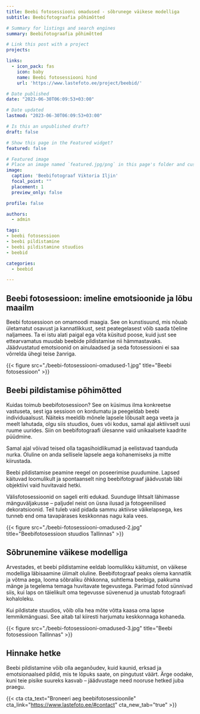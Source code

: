 ```yaml
---
title: Beebi fotosessiooni omadused - sõbrunege väikese modelliga
subtitle: Beebifotograafia põhimõtted

# Summary for listings and search engines
summary: Beebifotograafia põhimõtted

# Link this post with a project
projects: 

links:
  - icon_pack: fas
    icon: baby
    name: Beebi fotosessiooni hind
    url: 'https://www.lastefoto.ee/project/beebid/'

# Date published
date: "2023-06-30T06:09:53+03:00"

# Date updated
lastmod: "2023-06-30T06:09:53+03:00"

# Is this an unpublished draft?
draft: false

# Show this page in the Featured widget?
featured: false

# Featured image
# Place an image named `featured.jpg/png` in this page's folder and customize its options here.
image:
  caption: 'Beebifotograaf Viktoria Iljin'
  focal_point: ""
  placement: 1
  preview_only: false

profile: false

authors:
  - admin

tags:
- beebi fotosessioon 
- beebi pildistamine
- beebi pildistamine stuudios
- beebid

categories:
  - beebid

---
```

## Beebi fotosessioon: imeline emotsioonide ja lõbu maailm

Beebi fotosessioon on omamoodi maagia. See on kunstisuund, mis nõuab ületamatut osavust ja kannatlikkust, sest peategelasest võib saada tõeline naljamees. Ta ei istu alati paigal ega võta küsitud poose, kuid just see ettearvamatus muudab beebide pildistamise nii hämmastavaks. Jäädvustatud emotsioonid on ainulaadsed ja seda fotosessiooni ei saa võrrelda ühegi teise žanriga.

{{< figure src="./beebi-fotosessiooni-omadused-1.jpg" title="Beebi fotosessioon" >}}

## Beebi pildistamise põhimõtted

Kuidas toimub beebifotosessioon? See on küsimus ilma konkreetse vastuseta, sest iga sessioon on kordumatu ja peegeldab beebi individuaalsust. Näiteks meeldib mõnele lapsele lõbusalt aega veeta ja meelt lahutada, olgu siis stuudios, õues või kodus, samal ajal aktiivselt uusi ruume uurides. Siin on beebifotograafi ülesanne vaid unikaalsete kaadrite püüdmine.

Samal ajal võivad teised olla tagasihoidlikumad ja eelistavad taanduda nurka. Oluline on anda sellisele lapsele aega kohanemiseks ja mitte kiirustada.

Beebi pildistamise peamine reegel on poseerimise puudumine. Lapsed käituvad loomulikult ja spontaanselt ning beebifotograaf jäädvustab läbi objektiivi vaid huvitavaid hetki.

Välisfotosessioonid on sageli eriti edukad. Suunduge lihtsalt lähimasse mänguväljakusse – paljudel neist on üsna ilusad ja fotogeenilised dekoratsioonid. Teil tuleb vaid pidada sammu aktiivse väikelapsega, kes tunneb end oma tavapärases keskkonnas nagu kala vees.

{{< figure src="./beebi-fotosessiooni-omadused-2.jpg" title="Beebifotosessioon stuudios Tallinnas" >}}

## Sõbrunemine väikese modelliga

Arvestades, et beebi pildistamine eeldab loomulikku käitumist, on väikese modelliga läbisaamine ülimalt oluline. Beebifotograaf peaks olema kannatlik ja võtma aega, looma sõbraliku õhkkonna, suhtlema beebiga, pakkuma mänge ja tegelema temaga huvitavate tegevustega. Parimad fotod sünnivad siis, kui laps on täielikult oma tegevusse süvenenud ja unustab fotograafi kohaloleku.

Kui pildistate stuudios, võib olla hea mõte võtta kaasa oma lapse lemmikmänguasi. See aitab tal kiiresti harjumatu keskkonnaga kohaneda.

{{< figure src="./beebi-fotosessiooni-omadused-3.jpg" title="Beebi fotosessioon Tallinnas" >}}

## Hinnake hetke

Beebi pildistamine võib olla aeganõudev, kuid kaunid, erksad ja emotsionaalsed pildid, mis te lõpuks saate, on pingutust väärt. Ärge oodake, kuni teie pisike suureks kasvab – jäädvustage need nooruse hetked juba praegu.

{{< cta cta_text="Broneeri aeg beebifotosessioonile" cta_link="https://www.lastefoto.ee/#contact" cta_new_tab="true" >}}
